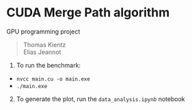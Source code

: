 # CUDA Merge Path algorithm

GPU programming project

> Thomas Kientz  
> Elias Jeannot

1) To run the benchmark:  
- `nvcc main.cu -o main.exe`  
- `./main.exe` 

2) To generate the plot, run the `data_analysis.ipynb` notebook
